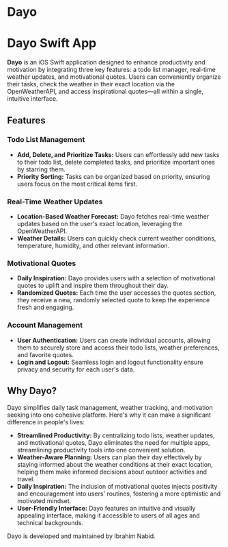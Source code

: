 # Dayo
# Dayo Swift App

**Dayo** is an iOS Swift application designed to enhance productivity and motivation by integrating three key features: a todo list manager, real-time weather updates, and motivational quotes. Users can conveniently organize their tasks, check the weather in their exact location via the OpenWeatherAPI, and access inspirational quotes—all within a single, intuitive interface.

## Features

### Todo List Management

- **Add, Delete, and Prioritize Tasks:** Users can effortlessly add new tasks to their todo list, delete completed tasks, and prioritize important ones by starring them.
- **Priority Sorting:** Tasks can be organized based on priority, ensuring users focus on the most critical items first.

### Real-Time Weather Updates

- **Location-Based Weather Forecast:** Dayo fetches real-time weather updates based on the user's exact location, leveraging the OpenWeatherAPI.
- **Weather Details:** Users can quickly check current weather conditions, temperature, humidity, and other relevant information.

### Motivational Quotes

- **Daily Inspiration:** Dayo provides users with a selection of motivational quotes to uplift and inspire them throughout their day.
- **Randomized Quotes:** Each time the user accesses the quotes section, they receive a new, randomly selected quote to keep the experience fresh and engaging.

### Account Management

- **User Authentication:** Users can create individual accounts, allowing them to securely store and access their todo lists, weather preferences, and favorite quotes.
- **Login and Logout:** Seamless login and logout functionality ensure privacy and security for each user's data.

## Why Dayo?

Dayo simplifies daily task management, weather tracking, and motivation seeking into one cohesive platform. Here's why it can make a significant difference in people's lives:

- **Streamlined Productivity:** By centralizing todo lists, weather updates, and motivational quotes, Dayo eliminates the need for multiple apps, streamlining productivity tools into one convenient solution.
- **Weather-Aware Planning:** Users can plan their day effectively by staying informed about the weather conditions at their exact location, helping them make informed decisions about outdoor activities and travel.
- **Daily Inspiration:** The inclusion of motivational quotes injects positivity and encouragement into users' routines, fostering a more optimistic and motivated mindset.
- **User-Friendly Interface:** Dayo features an intuitive and visually appealing interface, making it accessible to users of all ages and technical backgrounds.

Dayo is developed and maintained by Ibrahim Nabid.
